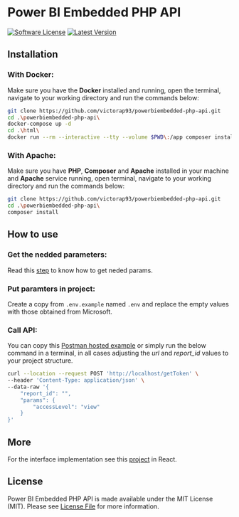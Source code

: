 # Power BI Embedded PHP API

[![Software License](https://img.shields.io/badge/license-MIT-brightgreen.svg)](LICENSE)
[![Latest Version](https://img.shields.io/github/release/victorap93/powerbiembedded-php-api.svg?style=flat-square)](https://github.com/victorap93/powerbiembedded-php-api/releases)


## Installation

### With Docker:

Make sure you have the **Docker** installed and running, open the terminal, navigate to your working directory and run the commands below:

```bash
git clone https://github.com/victorap93/powerbiembedded-php-api.git
cd .\powerbiembedded-php-api\
docker-compose up -d
cd .\html\
docker run --rm --interactive --tty --volume $PWD\:/app composer install
```

### With Apache:

Make sure you have **PHP**, **Composer** and **Apache** installed in your machine and **Apache** service running, open terminal, navigate to your working directory and run the commands below:

```bash
git clone https://github.com/victorap93/powerbiembedded-php-api.git
cd .\powerbiembedded-php-api\
composer install
```


## How to use

### Get the nedded parameters:

Read this [step](https://docs.microsoft.com/en-us/power-bi/developer/embedded/embed-sample-for-customers?tabs=net-core#step-5---get-the-embedding-parameter-values) to know how to get neded params.

### Put paramters in project:

Create a copy from `.env.example` named `.env` and replace the empty values ​​with those obtained from Microsoft.

### Call API:

You can copy this [Postman hosted example](https://www.postman.com/victorap93/workspace/power-bi-embedded-php-api/request/5723430-918ef964-e34e-44cb-9a0c-66d58735d68f) or simply run the below command in a terminal, in all cases adjusting the *url* and *report_id* values ​​to your project structure.

```bash
curl --location --request POST 'http://localhost/getToken' \
--header 'Content-Type: application/json' \
--data-raw '{
    "report_id": "",
    "params": {
        "accessLevel": "view"
    }
}'
```


## More
For the interface implementation see this [project](https://github.com/victorap93/powerbiembedded-react-app) in React.


## License

Power BI Embedded PHP API is made available under the MIT License (MIT). Please see [License File](LICENSE) for more information.